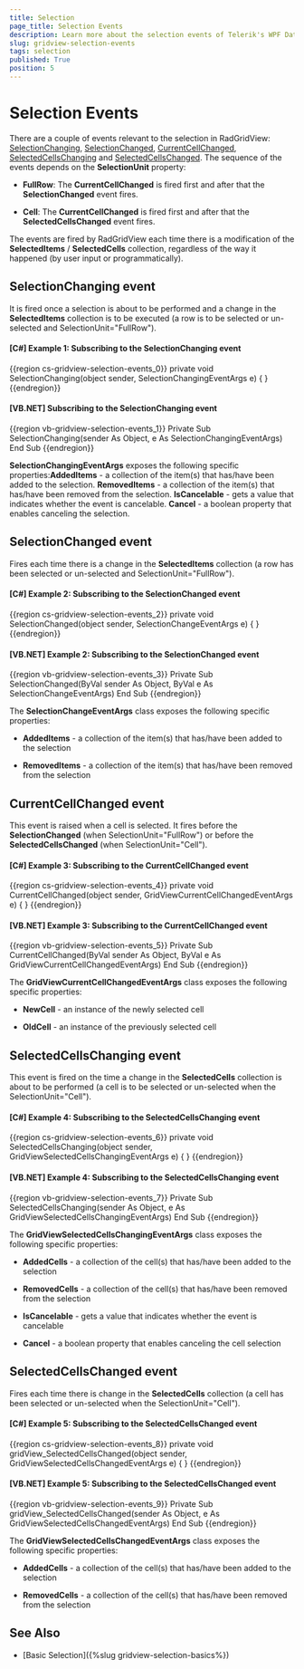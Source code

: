 ```yaml
---
title: Selection
page_title: Selection Events
description: Learn more about the selection events of Telerik's WPF DataGrid that occur each time there is a modification of the SelectedItems / SelectedCells collection.
slug: gridview-selection-events
tags: selection
published: True
position: 5
---
```


# Selection Events


There are a couple of events relevant to the selection in RadGridView: [SelectionChanging](#selectionchanging-event), [SelectionChanged](#selectionchanged-event), [CurrentCellChanged](#currentcellchanged-event), [SelectedCellsChanging](#selectedcellschanging-event) and [SelectedCellsChanged](#selectedcellschanged-event). The sequence of the events depends on the __SelectionUnit__ property:

* __FullRow__: The __CurrentCellChanged__ is fired first and after that the __SelectionChanged__ event fires.

* __Cell__: The __CurrentCellChanged__ is fired first and after that the __SelectedCellsChanged__ event fires.

The events are fired by RadGridView each time there is a modification of the __SelectedItems__ / __SelectedCells__ collection, regardless of the way it happened (by user input or programmatically). 

## SelectionChanging event

It is fired once a selection is about to be performed and a change in the __SelectedItems__ collection is to be executed (a row is to be selected or un-selected and SelectionUnit="FullRow").

#### __[C#] Example 1: Subscribing to the SelectionChanging event__

{{region cs-gridview-selection-events_0}}
	private void SelectionChanging(object sender, SelectionChangingEventArgs e)
	{
	}
{{endregion}}


#### __[VB.NET] Subscribing to the SelectionChanging event__

{{region vb-gridview-selection-events_1}}
	Private Sub SelectionChanging(sender As Object, e As SelectionChangingEventArgs)
	End Sub
{{endregion}}


__SelectionChangingEventArgs__ exposes the following specific properties:__AddedItems__ - a collection of the item(s) that has/have been added to the selection. __RemovedItems__ - a collection of the item(s) that has/have been removed from the selection. __IsCancelable__ - gets a value that indicates whether the event is cancelable. __Cancel__ - a boolean property that enables canceling the selection. 

## SelectionChanged event

Fires each time there is a change in the __SelectedItems__ collection (a row has been selected or un-selected and SelectionUnit="FullRow").

#### __[C#] Example 2: Subscribing to the SelectionChanged event__

{{region cs-gridview-selection-events_2}}
	private void SelectionChanged(object sender, SelectionChangeEventArgs e)
	{
	}
{{endregion}}


#### __[VB.NET] Example 2: Subscribing to the SelectionChanged event__

{{region vb-gridview-selection-events_3}}
	Private Sub SelectionChanged(ByVal sender As Object, ByVal e As SelectionChangeEventArgs)
	End Sub
{{endregion}}


The __SelectionChangeEventArgs__ class exposes the following specific properties:

* __AddedItems__ - a collection of the item(s) that has/have been added to the selection

* __RemovedItems__ - a collection of the item(s) that has/have been removed from the selection

## CurrentCellChanged event

This event is raised when a cell is selected. It fires before the __SelectionChanged__ (when SelectionUnit="FullRow") or before the __SelectedCellsChanged__ (when SelectionUnit="Cell").

#### __[C#] Example 3: Subscribing to the CurrentCellChanged event__

{{region cs-gridview-selection-events_4}}
	private void CurrentCellChanged(object sender, GridViewCurrentCellChangedEventArgs e)
	{
	}
{{endregion}}


#### __[VB.NET] Example 3: Subscribing to the CurrentCellChanged event__

{{region vb-gridview-selection-events_5}}
	Private Sub CurrentCellChanged(ByVal sender As Object, ByVal e As GridViewCurrentCellChangedEventArgs)
	End Sub
{{endregion}}


The __GridViewCurrentCellChangedEventArgs__ class exposes the following specific properties:

* __NewCell__ - an instance of the newly selected cell

* __OldCell__ - an instance of the previously selected cell

## SelectedCellsChanging event

This event is fired on the time a change in the __SelectedCells__ collection is about to be performed (a cell is to be selected or un-selected when the SelectionUnit="Cell").

#### __[C#] Example 4: Subscribing to the SelectedCellsChanging event__

{{region cs-gridview-selection-events_6}}
	private void SelectedCellsChanging(object sender, GridViewSelectedCellsChangingEventArgs e)
	{
	}
{{endregion}}


#### __[VB.NET] Example 4: Subscribing to the SelectedCellsChanging event__

{{region vb-gridview-selection-events_7}}
	Private Sub SelectedCellsChanging(sender As Object, e As GridViewSelectedCellsChangingEventArgs)
	End Sub
{{endregion}}


The __GridViewSelectedCellsChangingEventArgs__ class exposes the following specific properties:

* __AddedCells__ - a collection of the cell(s) that has/have been added to the selection

* __RemovedCells__ - a collection of the cell(s) that has/have been removed from the selection

* __IsCancelable__ - gets a value that indicates whether the event is cancelable

* __Cancel__ - a boolean property that enables canceling the cell selection

## SelectedCellsChanged event

Fires each time there is change in the __SelectedCells__ collection (a cell has been selected or un-selected when the SelectionUnit="Cell").

#### __[C#] Example 5: Subscribing to the SelectedCellsChanged event__

{{region cs-gridview-selection-events_8}}
	private void gridView_SelectedCellsChanged(object sender, GridViewSelectedCellsChangedEventArgs e)
	{
	}
{{endregion}}

#### __[VB.NET] Example 5: Subscribing to the SelectedCellsChanged event__

{{region vb-gridview-selection-events_9}}
	Private Sub gridView_SelectedCellsChanged(sender As Object, e As GridViewSelectedCellsChangedEventArgs)
	End Sub
{{endregion}}

The __GridViewSelectedCellsChangedEventArgs__ class exposes the following specific properties:

* __AddedCells__ - a collection of the cell(s) that has/have been added to the selection

* __RemovedCells__ - a collection of the cell(s) that has/have been removed from the selection

## See Also

 * [Basic Selection]({%slug gridview-selection-basics%})

